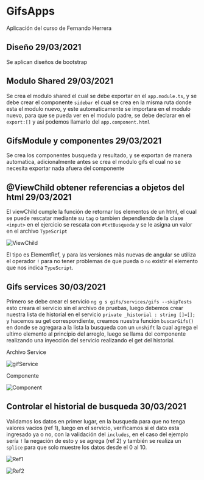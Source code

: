 # GifsApps

Aplicación del curso de Fernando Herrera

## Diseño 29/03/2021
Se aplican diseños de bootstrap

## Modulo Shared 29/03/2021
Se crea el modulo shared el cual se debe exportar en el `app.module.ts`, y se debe crear el componente `sidebar` el cual se crea en la misma ruta donde esta el modulo nuevo, y este automaticamente se importara en el modulo nuevo, para que se pueda ver en el modulo padre, se debe declarar en el `export:[]` y así podemos llamarlo del `app.component.html`

## GifsModule y componentes 29/03/2021
Se crea los componentes busqueda y resultado, y se exportan de manera automatica, adicionalmente antes se crea el modulo gifs el cual no se necesita exportar nada afuera del componente

## @ViewChild obtener referencias a objetos del html 29/03/2021
El viewChild cumple la función de retornar los elementos de un html, el cual se puede rescatar mediante su `tag` o tambien dependiendo de la clase `<input>` en el ejercicio se rescata con `#txtBusqueda` y se le asigna un valor en el archivo `TypeScript` 

![ViewChild](https://i.ibb.co/T8yrXS4/viewchild.png)

El tipo es ElementRef, y para las versiones màs nuevas de angular se utiliza el operador `!` para no tener problemas de que pueda o `no` existir el elemento que nos indica `TypeScript`.

## Gifs services 30/03/2021
Primero se debe crear el servicio `ng g s gifs/services/gifs --skipTests` esto creara el servicio sin el archivo de pruebas, luego debemos crear nuestra lista de historial en el servicio `private _historial : string []=[];` y hacemos su get correspondiente, creamos nuestra función `buscarGifs()` en donde se agregara a la lista la busqueda con un `unshift` la cual agrega el ultimo elemento al principio del arreglo, luego se llama del componente realizando una inyección del servicio realizando el get del historial.

Archivo Service

![gifService](https://i.ibb.co/4Wq3vkV/gfs-Service.png)

Componente

![Component](https://i.ibb.co/hDnJXzk/gifservice-2.png)

## Controlar el historial de busqueda 30/03/2021
Validamos los datos en primer lugar, en la busqueda para que no tenga valores vacios (ref 1), luego en el servicio, verificamos si el dato esta ingresado ya o no, con la validación del `includes`, en el caso del ejemplo sería `!` la negación de esto y se agrega (ref 2) y también se realiza un `splice` para que solo muestre los datos desde el 0 al 10.

![Ref1](https://i.ibb.co/PDhb3Ks/control1.png)

![Ref2](https://i.ibb.co/8jmqXsP/control2.png)
